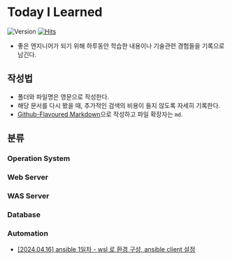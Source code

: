 # Today I Learned

![Version](https://img.shields.io/badge/version-2024.4.16-red.svg)  [![Hits](https://hits.seeyoufarm.com/api/count/incr/badge.svg?url=https://github.com/zasfe/TIL)](https://hits.seeyoufarm.com/)

* 좋은 엔지니어가 되기 위해 하루동안 학습한 내용이나 기술관련 경험들을 기록으로 남긴다.


## 작성법 
* 폴더와 파일명은 영문으로 작성한다.
* 해당 문서를 다시 봤을 때, 추가적인 검색의 비용이 들지 않도록 자세히 기록한다.
* [Github-Flavoured Markdown](https://guides.github.com/features/mastering-markdown/)으로 작성하고 파일 확장자는 `md`.  


## 분류
### Operation System

### Web Server 

### WAS Server

### Database

### Automation

  * [[2024.04.16] ansible 1일차 - wsl 로 환경 구성, ansible client 설정](./Automation/2024-04-16-ansible-setting-on-wsl.md)
